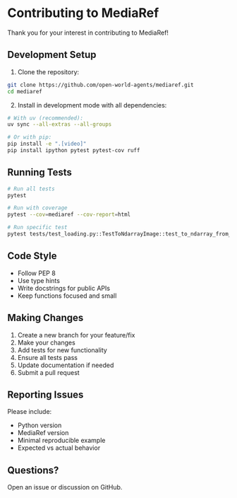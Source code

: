 # Contributing to MediaRef

Thank you for your interest in contributing to MediaRef!

## Development Setup

1. Clone the repository:
```bash
git clone https://github.com/open-world-agents/mediaref.git
cd mediaref
```

2. Install in development mode with all dependencies:
```bash
# With uv (recommended):
uv sync --all-extras --all-groups

# Or with pip:
pip install -e ".[video]"
pip install ipython pytest pytest-cov ruff
```

## Running Tests

```bash
# Run all tests
pytest

# Run with coverage
pytest --cov=mediaref --cov-report=html

# Run specific test
pytest tests/test_loading.py::TestToNdarrayImage::test_to_ndarray_from_file -xvs
```

## Code Style

- Follow PEP 8
- Use type hints
- Write docstrings for public APIs
- Keep functions focused and small

## Making Changes

1. Create a new branch for your feature/fix
2. Make your changes
3. Add tests for new functionality
4. Ensure all tests pass
5. Update documentation if needed
6. Submit a pull request

## Reporting Issues

Please include:
- Python version
- MediaRef version
- Minimal reproducible example
- Expected vs actual behavior

## Questions?

Open an issue or discussion on GitHub.

